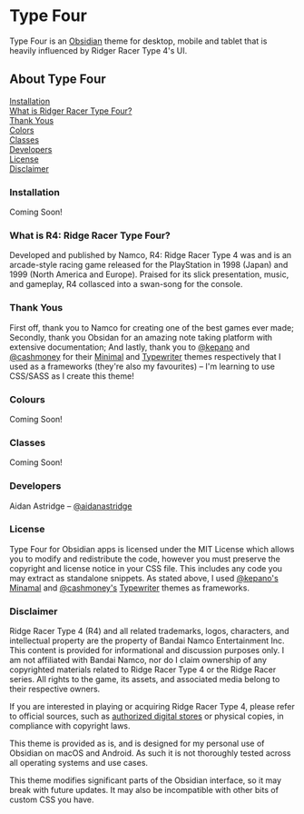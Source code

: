 # Type Four

Type Four is an [Obsidian](https://obsidian.md/) theme for desktop, mobile and tablet that is heavily influenced by Ridger Racer Type 4's UI.

## About Type Four

[Installation](#installation)
<br>
[What is Ridger Racer Type Four?](#what-is-r4-ridge-racer-type-four)
<br>
[Thank Yous](#thank-yous)
<br>
[Colors](#colors)
<br>
[Classes](#classes)
<br>
[Developers](#developers)
<br>
[License](#license)
<br>
[Disclaimer](#disclaimer)

### Installation

Coming Soon!

### What is R4: Ridge Racer Type Four?

Developed and published by Namco, R4: Ridge Racer Type 4 was and is an arcade-style racing game released for the PlayStation in 1998 (Japan) and 1999 (North America and Europe). Praised for its slick presentation, music, and gameplay, R4 collasced into a swan-song for the console. 

### Thank Yous

First off, thank you to Namco for creating one of the best games ever made; Secondly, thank you Obsidan for an amazing note taking platform with extensive documentation; And lastly, thank you to [@kepano](https://github.com/kepano) and [@cashmoney](https://github.com/crashmoney) for their [Minimal](https://github.com/kepano/obsidian-minimal) and [Typewriter](https://github.com/crashmoney/obsidian-typewriter) themes respectively that I used as a frameworks (they're also my favourites) – I'm learning to use CSS/SASS as I create this theme!

### Colours

Coming Soon!

### Classes

Coming Soon!

### Developers

Aidan Astridge – [@aidanastridge](https://github.com/aidanastridge)

### License

Type Four for Obsidian apps is licensed under the MIT License which allows you to modify and redistribute the code, however you must preserve the copyright and license notice in your CSS file. This includes any code you may extract as standalone snippets.
As stated above, I used [@kepano's](https://github.com/kepano) [Minamal](https://github.com/kepano/obsidian-minimal) and [@cashmoney's](https://github.com/crashmoney) [Typewriter](https://github.com/crashmoney/obsidian-typewriter) themes as frameworks. 

### Disclaimer

Ridge Racer Type 4 (R4) and all related trademarks, logos, characters, and intellectual property are the property of Bandai Namco Entertainment Inc. This content is provided for informational and discussion purposes only. I am not affiliated with Bandai Namco, nor do I claim ownership of any copyrighted materials related to Ridge Racer Type 4 or the Ridge Racer series. All rights to the game, its assets, and associated media belong to their respective owners.

If you are interested in playing or acquiring Ridge Racer Type 4, please refer to official sources, such as [authorized digital stores](https://store.playstation.com/en-ca/product/UP0700-CUSA33746_00-SLUS007970000000/) or physical copies, in compliance with copyright laws.

This theme is provided as is, and is designed for my personal use of Obsidian on macOS and Android. As such it is not thoroughly tested across all operating systems and use cases.

This theme modifies significant parts of the Obsidian interface, so it may break with future updates. It may also be incompatible with other bits of custom CSS you have.

